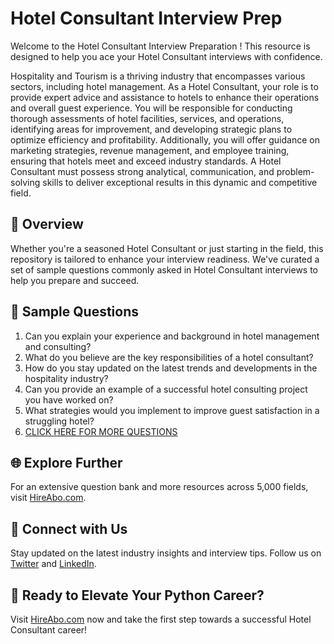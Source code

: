 # Hotel Consultant Interview Prep

Welcome to the Hotel Consultant Interview Preparation ! This resource is designed to help you ace your Hotel Consultant interviews with confidence.

Hospitality and Tourism is a thriving industry that encompasses various sectors, including hotel management. As a Hotel Consultant, your role is to provide expert advice and assistance to hotels to enhance their operations and overall guest experience. You will be responsible for conducting thorough assessments of hotel facilities, services, and operations, identifying areas for improvement, and developing strategic plans to optimize efficiency and profitability. Additionally, you will offer guidance on marketing strategies, revenue management, and employee training, ensuring that hotels meet and exceed industry standards. A Hotel Consultant must possess strong analytical, communication, and problem-solving skills to deliver exceptional results in this dynamic and competitive field.

## 🚀 Overview

Whether you're a seasoned Hotel Consultant or just starting in the field, this repository is tailored to enhance your interview readiness. We've curated a set of sample questions commonly asked in Hotel Consultant interviews to help you prepare and succeed.

## 📝 Sample Questions

1. Can you explain your experience and background in hotel management and consulting?
2. What do you believe are the key responsibilities of a hotel consultant?
3. How do you stay updated on the latest trends and developments in the hospitality industry?
4. Can you provide an example of a successful hotel consulting project you have worked on?
5. What strategies would you implement to improve guest satisfaction in a struggling hotel?
6. [CLICK HERE FOR MORE QUESTIONS](https://hireabo.com/job/11_0_18/Hotel%20Consultant)

## 🌐 Explore Further

For an extensive question bank and more resources across 5,000 fields, visit [HireAbo.com](https://www.hireabo.com).

## 📱 Connect with Us

Stay updated on the latest industry insights and interview tips. Follow us on [Twitter](https://twitter.com/hireabo) and [LinkedIn](https://www.linkedin.com/in/hire-abo-3609972a8/).

## 🚀 Ready to Elevate Your Python Career?

Visit [HireAbo.com](https://www.hireabo.com) now and take the first step towards a successful Hotel Consultant career!